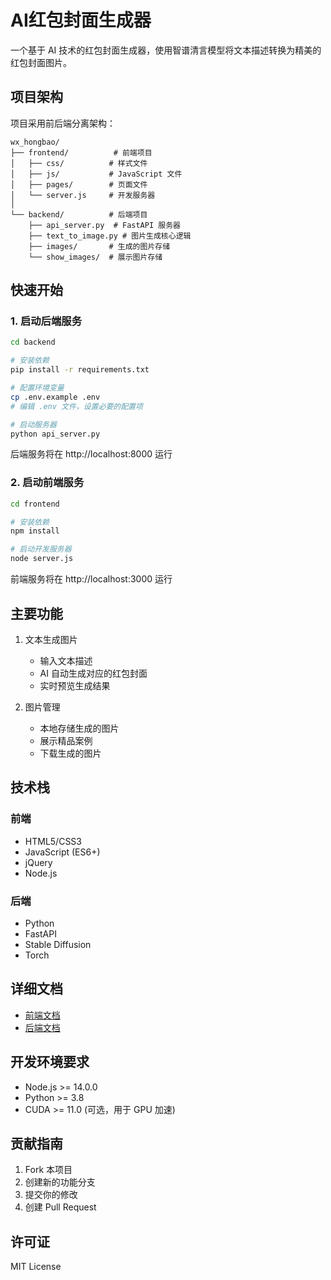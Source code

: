# AI红包封面生成器

一个基于 AI 技术的红包封面生成器，使用智谱清言模型将文本描述转换为精美的红包封面图片。

## 项目架构

项目采用前后端分离架构：

```
wx_hongbao/
├── frontend/          # 前端项目
│   ├── css/          # 样式文件
│   ├── js/           # JavaScript 文件
│   ├── pages/        # 页面文件
│   └── server.js     # 开发服务器
│
└── backend/          # 后端项目
    ├── api_server.py  # FastAPI 服务器
    ├── text_to_image.py # 图片生成核心逻辑
    ├── images/       # 生成的图片存储
    └── show_images/  # 展示图片存储
```

## 快速开始

### 1. 启动后端服务

```bash
cd backend

# 安装依赖
pip install -r requirements.txt

# 配置环境变量
cp .env.example .env
# 编辑 .env 文件，设置必要的配置项

# 启动服务器
python api_server.py
```

后端服务将在 http://localhost:8000 运行

### 2. 启动前端服务

```bash
cd frontend

# 安装依赖
npm install

# 启动开发服务器
node server.js
```

前端服务将在 http://localhost:3000 运行

## 主要功能

1. 文本生成图片
   - 输入文本描述
   - AI 自动生成对应的红包封面
   - 实时预览生成结果

2. 图片管理
   - 本地存储生成的图片
   - 展示精品案例
   - 下载生成的图片

## 技术栈

### 前端
- HTML5/CSS3
- JavaScript (ES6+)
- jQuery
- Node.js

### 后端
- Python
- FastAPI
- Stable Diffusion
- Torch

## 详细文档

- [前端文档](frontend/README.md)
- [后端文档](backend/README.md)

## 开发环境要求

- Node.js >= 14.0.0
- Python >= 3.8
- CUDA >= 11.0 (可选，用于 GPU 加速)

## 贡献指南

1. Fork 本项目
2. 创建新的功能分支
3. 提交你的修改
4. 创建 Pull Request

## 许可证

MIT License 